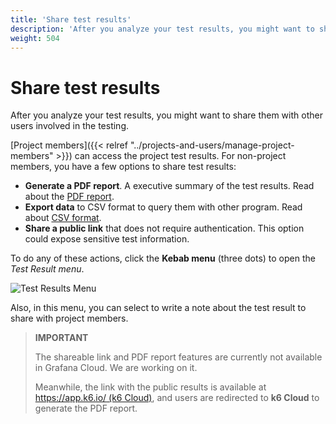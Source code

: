 ```yaml
---
title: 'Share test results'
description: 'After you analyze your test results, you might want to share them with other users involved in the testing'
weight: 504
---
```


# Share test results

After you analyze your test results, you might want to share them with other users involved in the testing.

[Project members]({{< relref "../projects-and-users/manage-project-members" >}}) can access the project test results. For non-project members, you have a few options to share test results:

- **Generate a PDF report**. A executive summary of the test results. Read about the [PDF report](https://k6.io/docs/cloud/analyzing-results/result-export/#generate-a-pdf-report).
- **Export data** to CSV format to query them with other program. Read about [CSV format](https://k6.io/docs/cloud/analyzing-results/result-export/#export-as-csv).
- **Share a public link** that does not require authentication. This option could expose sensitive test information.

To do any of these actions, click the **Kebab menu** (three dots) to open the *Test Result menu*.

![Test Results Menu](/media/docs/k6/test-results-menu.png)

Also, in this menu, you can select to write a note about the test result to share with project members.

> **IMPORTANT**
>
> The shareable link and PDF report features are currently not available in Grafana Cloud. We are working on it.
>
> Meanwhile, the link with the public results is available at [https://app.k6.io/ (k6 Cloud)](https://app.k6.io/), and users are redirected to **k6 Cloud** to generate the PDF report.
